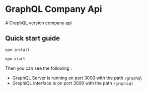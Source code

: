 # GraphQL Company Api
A GraphQL version company api

## Quick start guide

```bash
npm install

npm start
```

Then you can see the following :
- GraphQL Server is running on port 3000 with the path `/graphql`
- GraphiQL interface is on port 3000 with the path `/graphiql`